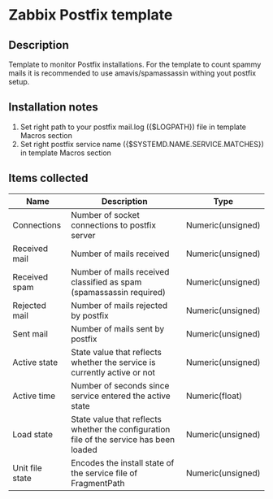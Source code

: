 # Zabbix Postfix template

## Description

Template to monitor Postfix installations. For the template to count spammy mails it is recommended to use amavis/spamassassin withing yout postfix setup.


## Installation notes

1. Set right path to your postfix mail.log ({$LOGPATH}) file in template Macros section
2. Set right postfix service name ({$SYSTEMD.NAME.SERVICE.MATCHES}) in template Macros section

## Items collected

|Name|Description|Type|
|----|-----------|----|
|Connections|Number of socket connections to postfix server|Numeric(unsigned)|
|Received mail|Number of mails received|Numeric(unsigned)|
|Received spam|Number of mails received classified as spam (spamassassin required)|Numeric(unsigned)|
|Rejected mail|Number of mails rejected by postfix|Numeric(unsigned)|
|Sent mail|Number of mails sent by postfix|Numeric(unsigned)|
|Active state|State value that reflects whether the service is currently active or not|Numeric(unsigned)|
|Active time|Number of seconds since service entered the active state|Numeric(float)|
|Load state|State value that reflects whether the configuration file of the service has been loaded|Numeric(unsigned)|
|Unit file state|Encodes the install state of the service file of FragmentPath|Numeric(unsigned)|
